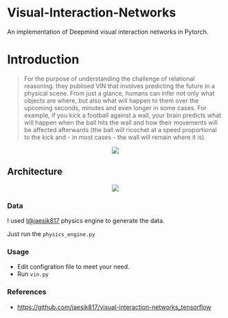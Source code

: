 # Visual-Interaction-Networks
An implementation of Deepmind visual interaction networks in Pytorch.
 # Introduction
> For the purpose of understanding the challenge of relational reasoning. they publised VIN that involves predicting the future in a physical scene. From just a glance, humans can infer not only what objects are where, but also what will happen to them over the upcoming seconds, minutes and even longer in some cases. For example, if you kick a football against a wall, your brain predicts what will happen when the ball hits the wall and how their movements will be affected afterwards (the ball will ricochet at a speed proportional to the kick and - in most cases - the wall will remain where it is).

<div align="center">

<img align="center" src="https://github.com/Mrgemy95/visual-interaction-networks-pytorch/blob/master/figures/1.gif?raw=true">
</div>


## Architecture
<div align="center">
<img align="center" src="https://github.com/Mrgemy95/visual-interaction-networks-pytorch/blob/master/figures/2.png?raw=true">
</div>


### Data
I used [I@jaesik817](https://github.com/jaesik817/Interaction-networks_tensorflow) physics engine to generate the data.

Just run the `physics_engine.py`


### Usage
- Edit configration file to meet your need.
- Run `vin.py`

### References
* https://github.com/jaesik817/visual-interaction-networks_tensorflow
